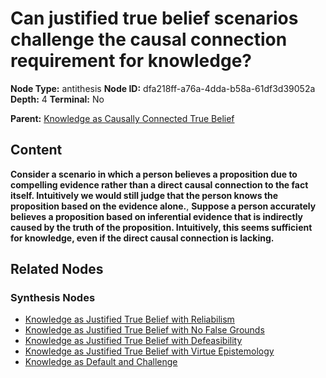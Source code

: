 # Can justified true belief scenarios challenge the causal connection requirement for knowledge?

**Node Type:** antithesis
**Node ID:** dfa218ff-a76a-4dda-b58a-61df3d39052a
**Depth:** 4
**Terminal:** No

**Parent:** [Knowledge as Causally Connected True Belief](knowledge-as-causally-connected-true-belief-synthesis-e9e57bbb-5493-4169-bf8d-b019c4b0c398.md)

## Content

**Consider a scenario in which a person believes a proposition due to compelling evidence rather than a direct causal connection to the fact itself. Intuitively we would still judge that the person knows the proposition based on the evidence alone.**, **Suppose a person accurately believes a proposition based on inferential evidence that is indirectly caused by the truth of the proposition. Intuitively, this seems sufficient for knowledge, even if the direct causal connection is lacking.**

## Related Nodes

### Synthesis Nodes

- [Knowledge as Justified True Belief with Reliabilism](knowledge-as-justified-true-belief-with-reliabilism-synthesis-dc53cd44-0a51-4ffa-ac4b-fde38e3d7af7.md)
- [Knowledge as Justified True Belief with No False Grounds](knowledge-as-justified-true-belief-with-no-false-grounds-synthesis-0cb52a1e-11cd-44a9-888a-6d98124ed1b7.md)
- [Knowledge as Justified True Belief with Defeasibility](knowledge-as-justified-true-belief-with-defeasibility-synthesis-46aa3e1c-cf8e-4c5a-a1ce-42bce9b9a13b.md)
- [Knowledge as Justified True Belief with Virtue Epistemology](knowledge-as-justified-true-belief-with-virtue-epistemology-synthesis-2552a3aa-f8d5-4c4a-9f9e-f8006f68d69f.md)
- [Knowledge as Default and Challenge](knowledge-as-default-and-challenge-synthesis-59b9ccb3-e28a-4ad2-81c3-6be85dc831a6.md)
